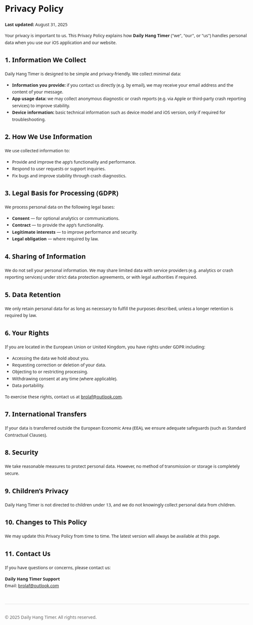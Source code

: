 <!doctype html>
<html lang="en">
<head>
  <meta charset="utf-8">
  <meta name="viewport" content="width=device-width,initial-scale=1">
  <title>Privacy Policy — Daily Hang Timer</title>
  <style>
    body {
      margin: 0 auto;
      max-width: 800px;
      padding: 2rem;
      font-family: system-ui, -apple-system, "Segoe UI", Roboto, sans-serif;
      line-height: 1.6;
      color: #222;
    }
    h1, h2 { color: #111; }
    footer {
      margin-top: 3rem;
      padding-top: 1rem;
      border-top: 1px solid #ddd;
      font-size: .9rem;
      color: #666;
    }
  </style>
</head>
<body>
  <h1>Privacy Policy</h1>
  <p><strong>Last updated:</strong> August 31, 2025</p>

  <p>Your privacy is important to us. This Privacy Policy explains how <strong>Daily Hang Timer</strong> ("we", "our", or "us") handles personal data when you use our iOS application and our website.</p>

  <h2>1. Information We Collect</h2>
  <p>Daily Hang Timer is designed to be simple and privacy-friendly. We collect minimal data:</p>
  <ul>
    <li><strong>Information you provide:</strong> if you contact us directly (e.g. by email), we may receive your email address and the content of your message.</li>
    <li><strong>App usage data:</strong> we may collect anonymous diagnostic or crash reports (e.g. via Apple or third-party crash reporting services) to improve stability.</li>
    <li><strong>Device information:</strong> basic technical information such as device model and iOS version, only if required for troubleshooting.</li>
  </ul>

  <h2>2. How We Use Information</h2>
  <p>We use collected information to:</p>
  <ul>
    <li>Provide and improve the app’s functionality and performance.</li>
    <li>Respond to user requests or support inquiries.</li>
    <li>Fix bugs and improve stability through crash diagnostics.</li>
  </ul>

  <h2>3. Legal Basis for Processing (GDPR)</h2>
  <p>We process personal data on the following legal bases:</p>
  <ul>
    <li><strong>Consent</strong> — for optional analytics or communications.</li>
    <li><strong>Contract</strong> — to provide the app’s functionality.</li>
    <li><strong>Legitimate interests</strong> — to improve performance and security.</li>
    <li><strong>Legal obligation</strong> — where required by law.</li>
  </ul>

  <h2>4. Sharing of Information</h2>
  <p>We do not sell your personal information. We may share limited data with service providers (e.g. analytics or crash reporting services) under strict data protection agreements, or with legal authorities if required.</p>

  <h2>5. Data Retention</h2>
  <p>We only retain personal data for as long as necessary to fulfill the purposes described, unless a longer retention is required by law.</p>

  <h2>6. Your Rights</h2>
  <p>If you are located in the European Union or United Kingdom, you have rights under GDPR including:</p>
  <ul>
    <li>Accessing the data we hold about you.</li>
    <li>Requesting correction or deletion of your data.</li>
    <li>Objecting to or restricting processing.</li>
    <li>Withdrawing consent at any time (where applicable).</li>
    <li>Data portability.</li>
  </ul>
  <p>To exercise these rights, contact us at <a href="brolaf@outlook.com">brolaf@outlook.com</a>.</p>

  <h2>7. International Transfers</h2>
  <p>If your data is transferred outside the European Economic Area (EEA), we ensure adequate safeguards (such as Standard Contractual Clauses).</p>

  <h2>8. Security</h2>
  <p>We take reasonable measures to protect personal data. However, no method of transmission or storage is completely secure.</p>

  <h2>9. Children’s Privacy</h2>
  <p>Daily Hang Timer is not directed to children under 13, and we do not knowingly collect personal data from children.</p>

  <h2>10. Changes to This Policy</h2>
  <p>We may update this Privacy Policy from time to time. The latest version will always be available at this page.</p>

  <h2>11. Contact Us</h2>
  <p>If you have questions or concerns, please contact us:</p>
  <p><strong>Daily Hang Timer Support</strong><br>
     Email: <a href="brolaf@outlook.com">brolaf@outlook.com</a><br>
     </p>

  <footer>
    <p>© 2025 Daily Hang Timer. All rights reserved.</p>
  </footer>
</body>
</html>
